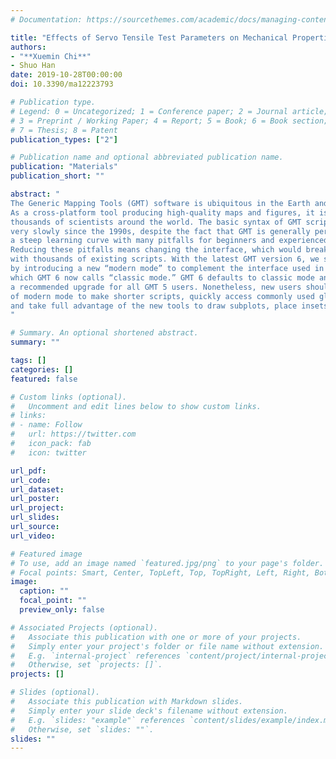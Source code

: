 ```yaml
---
# Documentation: https://sourcethemes.com/academic/docs/managing-content/

title: "Effects of Servo Tensile Test Parameters on Mechanical Properties of Medium-Mn Steel"
authors:
- "**Xuemin Chi**"
- Shuo Han
date: 2019-10-28T00:00:00
doi: 10.3390/ma12223793

# Publication type.
# Legend: 0 = Uncategorized; 1 = Conference paper; 2 = Journal article;
# 3 = Preprint / Working Paper; 4 = Report; 5 = Book; 6 = Book section;
# 7 = Thesis; 8 = Patent
publication_types: ["2"]

# Publication name and optional abbreviated publication name.
publication: "Materials"
publication_short: ""

abstract: "
The Generic Mapping Tools (GMT) software is ubiquitous in the Earth and ocean sciences.
As a cross‐platform tool producing high‐quality maps and figures, it is used by tens of
thousands of scientists around the world. The basic syntax of GMT scripts has evolved
very slowly since the 1990s, despite the fact that GMT is generally perceived to have
a steep learning curve with many pitfalls for beginners and experienced users alike.
Reducing these pitfalls means changing the interface, which would break compatibility
with thousands of existing scripts. With the latest GMT version 6, we solve this conundrum
by introducing a new “modern mode” to complement the interface used in previous versions,
which GMT 6 now calls “classic mode.” GMT 6 defaults to classic mode and thus is
a recommended upgrade for all GMT 5 users. Nonetheless, new users should take advantage
of modern mode to make shorter scripts, quickly access commonly used global data sets,
and take full advantage of the new tools to draw subplots, place insets, and create animations.
"

# Summary. An optional shortened abstract.
summary: ""

tags: []
categories: []
featured: false

# Custom links (optional).
#   Uncomment and edit lines below to show custom links.
# links:
# - name: Follow
#   url: https://twitter.com
#   icon_pack: fab
#   icon: twitter

url_pdf:
url_code:
url_dataset:
url_poster:
url_project:
url_slides:
url_source:
url_video:

# Featured image
# To use, add an image named `featured.jpg/png` to your page's folder.
# Focal points: Smart, Center, TopLeft, Top, TopRight, Left, Right, BottomLeft, Bottom, BottomRight.
image:
  caption: ""
  focal_point: ""
  preview_only: false

# Associated Projects (optional).
#   Associate this publication with one or more of your projects.
#   Simply enter your project's folder or file name without extension.
#   E.g. `internal-project` references `content/project/internal-project/index.md`.
#   Otherwise, set `projects: []`.
projects: []

# Slides (optional).
#   Associate this publication with Markdown slides.
#   Simply enter your slide deck's filename without extension.
#   E.g. `slides: "example"` references `content/slides/example/index.md`.
#   Otherwise, set `slides: ""`.
slides: ""
---
```

